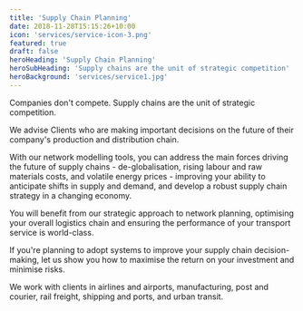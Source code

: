```yaml
---
title: 'Supply Chain Planning'
date: 2018-11-28T15:15:26+10:00
icon: 'services/service-icon-3.png'
featured: true
draft: false
heroHeading: 'Supply Chain Planning'
heroSubHeading: 'Supply chains are the unit of strategic competition'
heroBackground: 'services/service1.jpg'
---
```


Companies don't compete. Supply chains are the unit of strategic competition.

We advise Clients who are making important decisions on the future of their company's production and distribution chain.

With our network modelling tools, you can address the main forces driving the future of supply chains - de-globalisation, rising labour and raw materials costs, and volatile energy prices - improving your ability to anticipate shifts in supply and demand, and develop a robust supply chain strategy in a changing economy.

You will benefit from our strategic approach to network planning, optimising your overall logistics chain and ensuring the performance of your transport service is world-class.

If you're planning to adopt systems to improve your supply chain decision-making, let us show you how to maximise the return on your investment and minimise risks. 

We work with clients in airlines and airports, manufacturing, post and courier, rail freight, shipping and ports, and urban transit.



